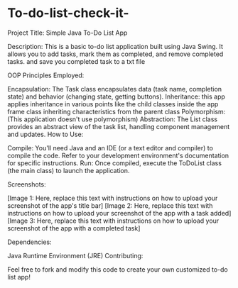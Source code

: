 # To-do-list-check-it-
Project Title: Simple Java To-Do List App

Description: This is a basic to-do list application built using Java Swing. It allows you to add tasks, mark them as completed, and remove completed tasks. and save you completed task to a txt file 

OOP Principles Employed:

Encapsulation: The Task class encapsulates data (task name, completion state) and behavior (changing state, getting buttons).
Inheritance: this app applies inheritance in various points like the child classes inside the app frame class inheriting characteristics from the parent class
Polymorphism:  (This application doesn't use polymorphism)
Abstraction: The List class provides an abstract view of the task list, handling component management and updates.
How to Use:

Compile: 
You'll need Java and an IDE (or a text editor and compiler) to compile the code. Refer to your development environment's documentation for specific instructions.
Run: Once compiled, execute the ToDoList class (the main class) to launch the application.

Screenshots:

[Image 1: Here, replace this text with instructions on how to upload your screenshot of the app's title bar]
[Image 2: Here, replace this text with instructions on how to upload your screenshot of the app with a task added]
[Image 3: Here, replace this text with instructions on how to upload your screenshot of the app with a completed task]

Dependencies:

Java Runtime Environment (JRE)
Contributing:

Feel free to fork and modify this code to create your own customized to-do list app!
